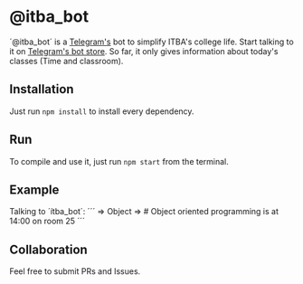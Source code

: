 # @itba_bot

´@itba_bot´ is a [Telegram's](https://telegram.org/) bot to simplify ITBA's college life. Start talking to it on [Telegram's bot store](https://storebot.me/bot/itba_bot). So far, it only gives information about today's classes (Time and classroom).

## Installation
Just run `npm install` to install every dependency.

## Run
To compile and use it, just run `npm start` from the terminal.

## Example
Talking to ´ítba_bot´:
´´´
=> Object
=> # Object oriented programming is at 14:00 on room 25 
´´´

## Collaboration
Feel free to submit PRs and Issues.
